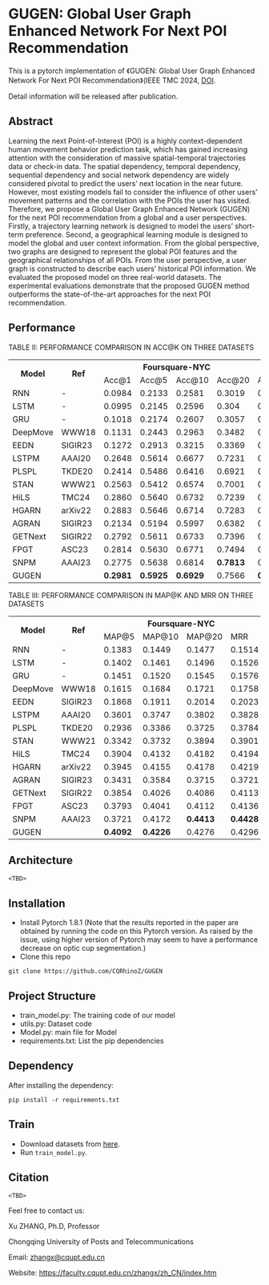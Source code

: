 # GUGEN: Global User Graph Enhanced Network For Next POI Recommendation

This is a pytorch implementation of 《GUGEN: Global User Graph Enhanced Network For Next POI Recommendation》(IEEE TMC 2024, [DOI](https://doi.org/10.1109/TMC.2024.3455107). 

Detail information will be released after publication.


## Abstract

Learning the next Point-of-Interest (POI) is a highly context-dependent human movement behavior prediction task, which has gained increasing attention with the consideration of massive spatial-temporal trajectories data or check-in data. The spatial dependency, temporal dependency, sequential dependency and social network dependency are widely considered pivotal to predict the users’ next location in the near future. However, most existing models fail to consider the influence of other users’ movement patterns and the correlation with the POIs the user has visited. Therefore, we propose a Global User Graph Enhanced Network (GUGEN) for the next POI recommendation from a global and a user perspectives. Firstly, a trajectory learning network is designed to model the users’ short-term preference. Second, a geographical learning module is designed to
model the global and user context information. From the global perspective, two graphs are designed to represent the global POI features and the geographical relationships of all POIs. From the user perspective, a user graph is constructed to describe each users’ historical POI information. We evaluated the proposed model on three real-world datasets. The experimental evaluations demonstrate that the proposed GUGEN method outperforms the state-of-the-art approaches for the next POI recommendation.

## Performance
TABLE II: PERFORMANCE COMPARISON IN ACC@K ON THREE DATASETS
<table style="width:100%;">
  <tr>
    <th rowspan="2">Model</th>
    <th rowspan="2">Ref</th>
    <th colspan="4">Foursquare-NYC</th>
    <th colspan="4">Foursquare-TKY</th>
    <th colspan="4">Gowalla-CA</th>
  </tr>
  <tr>
    <td>Acc@1</td>
    <td>Acc@5</td>
    <td>Acc@10</td>
    <td>Acc@20</td>
    <td>Acc@1</td>
    <td>Acc@5</td>
    <td>Acc@10</td>
    <td>Acc@20</td>
    <td>Acc@1</td>
    <td>Acc@5</td>
    <td>Acc@10</td>
    <td>Acc@20</td>
  </tr>
  <tr>
    <td>RNN</td>
    <td>-</td>
    <td>0.0984</td>
    <td>0.2133</td>
    <td>0.2581</td>
    <td>0.3019</td>
    <td>0.0772</td>
    <td>0.1474</td>
    <td>0.1682</td>
    <td>0.1763</td>
    <td>0.0534</td>
    <td>0.13</td>
    <td>0.1451</td>
    <td>0.1534</td>
  </tr>
  <tr>
    <td>LSTM</td>
    <td>-</td>
    <td>0.0995</td>
    <td>0.2145</td>
    <td>0.2596</td>
    <td>0.304</td>
    <td>0.0778</td>
    <td>0.1476</td>
    <td>0.1691</td>
    <td>0.1765</td>
    <td>0.0535</td>
    <td>0.1302</td>
    <td>0.1461</td>
    <td>0.1543</td>
  </tr>
  <tr>
    <td>GRU</td>
    <td>-</td>
    <td>0.1018</td>
    <td>0.2174</td>
    <td>0.2607</td>
    <td>0.3057</td>
    <td>0.0782</td>
    <td>0.1493</td>
    <td>0.1697</td>
    <td>0.1771</td>
    <td>0.0541</td>
    <td>0.1306</td>
    <td>0.1470</td>
    <td>0.1548</td>
  </tr>
  <tr>
    <td>DeepMove</td>
    <td>WWW18</td>
    <td>0.1131</td>
    <td>0.2443</td>
    <td>0.2963</td>
    <td>0.3482</td>
    <td>0.0891</td>
    <td>0.1692</td>
    <td>0.1935</td>
    <td>0.2022</td>
    <td>0.0613</td>
    <td>0.1491</td>
    <td>0.1674</td>
    <td>0.1765</td>
  </tr>
  <tr>
    <td>EEDN</td>
    <td>SIGIR23</td>
    <td>0.1272</td>
    <td>0.2913</td>
    <td>0.3215</td>
    <td>0.3369</td>
    <td>0.0954</td>
    <td>0.2242</td>
    <td>0.2717</td>
    <td>0.2963</td>
    <td>0.0736</td>
    <td>0.1848</td>
    <td>0.2427</td>
    <td>0.2501</td>
  </tr>
  <tr>
    <td>LSTPM</td>
    <td>AAAI20</td>
    <td>0.2648</td>
    <td>0.5614</td>
    <td>0.6677</td>
    <td>0.7231</td>
    <td>0.2195</td>
    <td>0.3141</td>
    <td>0.4297</td>
    <td>0.5275</td>
    <td>0.1799</td>
    <td>0.3052</td>
    <td>0.3926</td>
    <td>0.4459</td>
  </tr>
  <tr>
    <td>PLSPL</td>
    <td>TKDE20</td>
    <td>0.2414</td>
    <td>0.5486</td>
    <td>0.6416</td>
    <td>0.6921</td>
    <td>0.2157</td>
    <td>0.3142</td>
    <td>0.4314</td>
    <td>0.5304</td>
    <td>0.2059</td>
    <td>0.3229</td>
    <td>0.4161</td>
    <td>0.4684</td>
  </tr>
  <tr>
    <td>STAN</td>
    <td>WWW21</td>
    <td>0.2563</td>
    <td>0.5412</td>
    <td>0.6574</td>
    <td>0.7001</td>
    <td>0.2249</td>
    <td>0.3911</td>
    <td>0.5213</td>
    <td>0.5886</td>
    <td>0.2120</td>
    <td>0.3394</td>
    <td>0.4261</td>
    <td>0.4972</td>
  </tr>
  <tr>
    <td>HiLS</td>
    <td>TMC24</td>
    <td>0.2860</td>
    <td>0.5640</td>
    <td>0.6732</td>
    <td>0.7239</td>
    <td>0.2410</td>
    <td>0.4370</td>
    <td>0.5495</td>
    <td>0.6319</td>
    <td>0.2486</td>
    <td>0.3732</td>
    <td>0.4902</td>
    <td>0.5317</td>
  </tr>
  <tr>
    <td>HGARN</td>
    <td>arXiv22</td>
    <td>0.2883</td>
    <td>0.5646</td>
    <td>0.6714</td>
    <td>0.7283</td>
    <td>0.2233</td>
    <td>0.4298</td>
    <td>0.5103</td>
    <td>0.5644</td>
    <td>0.2452</td>
    <td>0.3808</td>
    <td>0.4941</td>
    <td>0.5339</td>
  </tr>
  <tr>
    <td>AGRAN</td>
    <td>SIGIR23</td>
    <td>0.2134</td>
    <td>0.5194</td>
    <td>0.5997</td>
    <td>0.6382</td>
    <td>0.2302</td>
    <td>0.4265</td>
    <td>0.5258</td>
    <td>0.5967</td>
    <td>0.2502</td>
    <td>0.3975</td>
    <td>0.5088</td>
    <td>0.5386</td>
  </tr>
  <tr>
    <td>GETNext</td>
    <td>SIGIR22</td>
    <td>0.2792</td>
    <td>0.5611</td>
    <td>0.6733</td>
    <td>0.7396</td>
    <td>0.2539</td>
    <td>0.4523</td>
    <td>0.5613</td>
    <td>0.6504</td>
    <td>0.2484</td>
    <td>0.4312</td>
    <td>0.4981</td>
    <td>0.5668</td>
  </tr>
  <tr>
    <td>FPGT</td>
    <td>ASC23</td>
    <td>0.2814</td>
    <td>0.5630</td>
    <td>0.6771</td>
    <td>0.7494</td>
    <td>0.2603</td>
    <td>0.4712</td>
    <td>0.5765</td>
    <td>0.6586</td>
    <td>0.2647</td>
    <td>0.4382</td>
    <td>0.5153</td>
    <td>0.5737</td>
  </tr>
  <tr>
    <td>SNPM</td>
    <td>AAAI23</td>
    <td>0.2775</td>
    <td>0.5638</td>
    <td>0.6814</td>
    <td><b>0.7813</b></td>
    <td>0.2604</td>
    <td>0.5095</td>
    <td>0.5872</td>
    <td><b>0.7134</b></td>
    <td>0.2714</td>
    <td>0.4389</td>
    <td>0.5171</td>
    <td>0.5747</td>
  </tr>
  <tr>
    <td>GUGEN</td>
    <td></td>
    <td><b>0.2981</b></td>
    <td><b>0.5925</b></td>
    <td><b>0.6929</b></td>
    <td>0.7566</td>
    <td><b>0.2743</b></td>
    <td><b>0.5132</b></td>
    <td><b>0.5916</b></td>
    <td>0.6631</td>
    <td><b>0.2857</b></td>
    <td>0.4532</b></td>
    <td><b>0.5250</b></td>
    <td><b>0.5874</b></td>
  </tr>
</table>

TABLE III: PERFORMANCE COMPARISON IN MAP@K AND MRR ON THREE DATASETS
<table style="width:100%;">
  <tr>
    <th rowspan="2">Model</th>
    <th rowspan="2">Ref</th>
    <th colspan="4">Foursquare-NYC</th>
    <th colspan="4">Foursquare-TKY</th>
    <th colspan="4">Gowalla-CA</th>
  </tr>
  <tr>
    <td>MAP@5</td>
    <td>MAP@10</td>
    <td>MAP@20</td>
    <td>MRR</td>
    <td>MAP@5</td>
    <td>MAP@10</td>
    <td>MAP@20</td>
    <td>MRR</td>
    <td>MAP@5</td>
    <td>MAP@10</td>
    <td>MAP@20</td>
    <td>MRR</td>
  </tr>
  <tr>
    <td>RNN</td>
    <td>-</td>
    <td>0.1383</td>
    <td>0.1449</td>
    <td>0.1477</td>
    <td>0.1514</td>
    <td>0.1272</td>
    <td>0.1333</td>
    <td>0.1378</td>
    <td>0.1410</td>
    <td>0.0968</td>
    <td>0.1042</td>
    <td>0.1077</td>
    <td>0.1114</td>
  </tr>
  <tr>
    <td>LSTM</td>
    <td>-</td>
    <td>0.1402</td>
    <td>0.1461</td>
    <td>0.1496</td>
    <td>0.1526</td>
    <td>0.1282</td>
    <td>0.1352</td>
    <td>0.1389</td>
    <td>0.1428</td>
    <td>0.0982</td>
    <td>0.1051</td>
    <td>0.1086</td>
    <td>0.1128</td>
  </tr>
  <tr>
    <td>GRU</td>
    <td>-</td>
    <td>0.1451</td>
    <td>0.1520</td>
    <td>0.1545</td>
    <td>0.1576</td>
    <td>0.1334</td>
    <td>0.1399</td>
    <td>0.1434</td>
    <td>0.1475</td>
    <td>0.1016</td>
    <td>0.1085</td>
    <td>0.1130</td>
    <td>0.1165</td>
  </tr>
  <tr>
    <td>DeepMove</td>
    <td>WWW18</td>
    <td>0.1615</td>
    <td>0.1684</td>
    <td>0.1721</td>
    <td>0.1758</td>
    <td>0.1478</td>
    <td>0.1557</td>
    <td>0.1600</td>
    <td>0.1643</td>
    <td>0.1131</td>
    <td>0.1210</td>
    <td>0.1252</td>
    <td>0.1298</td>
  </tr>
  <tr>
    <td>EEDN</td>
    <td>SIGIR23</td>
    <td>0.1868</td>
    <td>0.1911</td>
    <td>0.2014</td>
    <td>0.2023</td>
    <td>0.1643</td>
    <td>0.1826</td>
    <td>0.1921</td>
    <td>0.1941</td>
    <td>0.1425</td>
    <td>0.1941</td>
    <td>0.2065</td>
    <td>0.2072</td>
  </tr>
  <tr>
    <td>LSTPM</td>
    <td>AAAI20</td>
    <td>0.3601</td>
    <td>0.3747</td>
    <td>0.3802</td>
    <td>0.3828</td>
    <td>0.3026</td>
    <td>0.3142</td>
    <td>0.3196</td>
    <td>0.3241</td>
    <td>0.2424</td>
    <td>0.2500</td>
    <td>0.2536</td>
    <td>0.2565</td>
  </tr>
  <tr>
    <td>PLSPL</td>
    <td>TKDE20</td>
    <td>0.2936</td>
    <td>0.3386</td>
    <td>0.3725</td>
    <td>0.3784</td>
    <td>0.2139</td>
    <td>0.2906</td>
    <td>0.3335</td>
    <td>0.3343</td>
    <td>0.2721</td>
    <td>0.2868</td>
    <td>0.2934</td>
    <td>0.2941</td>
  </tr>
  <tr>
    <td>STAN</td>
    <td>WWW21</td>
    <td>0.3342</td>
    <td>0.3732</td>
    <td>0.3894</td>
    <td>0.3901</td>
    <td>0.2743</td>
    <td>0.3322</td>
    <td>0.3526</td>
    <td>0.3535</td>
    <td>0.2862</td>
    <td>0.2938</td>
    <td>0.3073</td>
    <td>0.3104</td>
  </tr>
  <tr>
    <td>HiLS</td>
    <td>TMC24</td>
    <td>0.3904</td>
    <td>0.4132</td>
    <td>0.4182</td>
    <td>0.4194</td>
    <td>0.3415</td>
    <td>0.3601</td>
    <td>0.3702</td>
    <td>0.3734</td>
    <td>0.2894</td>
    <td>0.3054</td>
    <td>0.3086</td>
    <td>0.3109</td>
  </tr>
  <tr>
    <td>HGARN</td>
    <td>arXiv22</td>
    <td>0.3945</td>
    <td>0.4155</td>
    <td>0.4178</td>
    <td>0.4219</td>
    <td>0.3168</td>
    <td>0.3292</td>
    <td>0.3349</td>
    <td>0.3385</td>
    <td>0.2951</td>
    <td>0.3003</td>
    <td>0.3118</td>
    <td>0.3146</td>
  </tr>
  <tr>
    <td>AGRAN</td>
    <td>SIGIR23</td>
    <td>0.3431</td>
    <td>0.3584</td>
    <td>0.3715</td>
    <td>0.3721</td>
    <td>0.3263</td>
    <td>0.3344</td>
    <td>0.3584</td>
    <td>0.3606</td>
    <td>0.2988</td>
    <td>0.3077</td>
    <td>0.3120</td>
    <td>0.3167</td>
  </tr>
  <tr>
    <td>GETNext</td>
    <td>SIGIR22</td>
    <td>0.3854</td>
    <td>0.4026</td>
    <td>0.4086</td>
    <td>0.4113</td>
    <td>0.3541</td>
    <td>0.3682</td>
    <td>0.3732</td>
    <td>0.3764</td>
    <td>0.3103</td>
    <td>0.3239</td>
    <td>0.3311</td>
    <td>0.3372</td>
  </tr>
  <tr>
    <td>FPGT</td>
    <td>ASC23</td>
    <td>0.3793</td>
    <td>0.4041</td>
    <td>0.4112</td>
    <td>0.4136</td>
    <td>0.3622</td>
    <td>0.3758</td>
    <td>0.3792</td>
    <td>0.3837</td>
    <td>0.3245</td>
    <td>0.3469</td>
    <td>0.3470</td>
    <td>0.3485</td>
  </tr>
  <tr>
    <td>SNPM</td>
    <td>AAAI23</td>
    <td>0.3721</td>
    <td>0.4172</td>
    <td><b>0.4413</b></td>
    <td><b>0.4428</b></td>
    <td>0.3716</td>
    <td>0.3786</td>
    <td><b>0.4153</b></td>
    <td><b>0.4161</b></td>
    <td>0.3202</td>
    <td>0.3443</td>
    <td>0.3487</td>
    <td>0.3506</td>
  </tr>
  <tr>
    <td>GUGEN</td>
    <td></td>
    <td><b>0.4092</b></td>
    <td><b>0.4226</b></td>
    <td>0.4276</td>
    <td>0.4296</td>
    <td><b>0.3736</b></td>
    <td><b>0.3842</b></td>
    <td>0.3892</td>
    <td>0.3939</td>
    <td><b>0.3329</b></td>
    <td><b>0.3662</b></td>
    <td><b>0.3695</b></td>
    <td><b>0.3723</b></td>
  </tr>
</table>

## Architecture

```
<TBD>
```

## Installation

- Install Pytorch 1.8.1 (Note that the results reported in the paper are obtained by running the code on this Pytorch version. As raised by the issue, using higher version of Pytorch may seem to have a performance decrease on optic cup segmentation.)
- Clone this repo

```
git clone https://github.com/CQRhinoZ/GUGEN
```

## Project Structure

- train_model.py: The training code of our model
- utils.py: Dataset code
- Model.py: main file for Model
- requirements.txt: List the pip dependencies

## Dependency

After installing the dependency:

    pip install -r requirements.txt

## Train

- Download datasets from [here](https://drive.google.com/drive/folders/1o72mNxUgSJX43KcQ2Tg_YE3N3oJEZX5T?usp=drive_link).
- Run `train_model.py`.


## Citation

```
<TBD>
```

Feel free to contact us:

Xu ZHANG, Ph.D, Professor

Chongqing University of Posts and Telecommunications

Email: zhangx@cqupt.edu.cn

Website: https://faculty.cqupt.edu.cn/zhangx/zh_CN/index.htm

